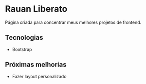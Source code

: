 # Rauan Liberato
Página criada para concentrar meus melhores projetos de frontend.

## Tecnologias
* Bootstrap

## Próximas melhorias
* Fazer layout personalizado